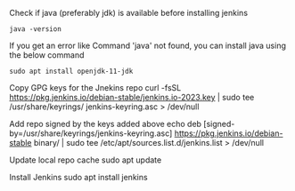 Check if java (preferably jdk) is available before installing jenkins

    java -version

If you get an error like Command 'java' not found, you can install java using the below command

    sudo apt install openjdk-11-jdk

Copy GPG keys for the Jnekins repo
    curl -fsSL https://pkg.jenkins.io/debian-stable/jenkins.io-2023.key | sudo tee /usr/share/keyrings/ jenkins-keyring.asc > /dev/null

Add repo signed by the keys added above
    echo deb [signed-by=/usr/share/keyrings/jenkins-keyring.asc] https://pkg.jenkins.io/debian-stable binary/ | sudo tee /etc/apt/sources.list.d/jenkins.list > /dev/null

Update local repo cache
    sudo apt update

Install Jenkins
    sudo apt install jenkins
